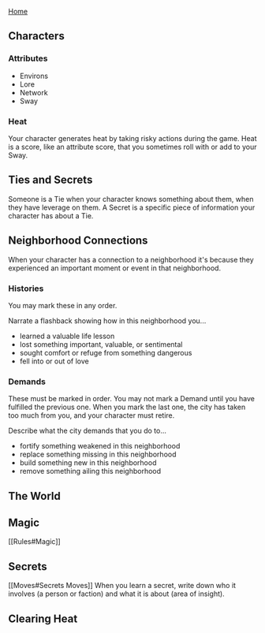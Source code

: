 [Home](index.md)

## Characters
### Attributes
- Environs
- Lore
- Network
- Sway

### Heat
Your character generates heat by taking risky actions during the game. Heat is a score, like an attribute score, that you sometimes roll with or add to your Sway.
## Ties and Secrets
Someone is a Tie when your character knows something about them, when they have leverage on them. A Secret is a specific piece of information your character has about a Tie.
## Neighborhood Connections
When your character has a connection to a neighborhood it's because they experienced an important moment or event in that neighborhood.

### Histories
You may mark these in any order.

Narrate a flashback showing how in this neighborhood you...
* learned a valuable life lesson
* lost something important, valuable, or sentimental
* sought comfort or refuge from something dangerous
* fell into or out of love
### Demands
These must be marked in order. You may not mark a Demand until you have fulfilled the previous one. When you mark the last one, the city has taken too much from you, and your character must retire.

Describe what the city demands that you do to... 
* fortify something weakened in this neighborhood
* replace something missing in this neighborhood
* build something new in this neighborhood
* remove something ailing this neighborhood

## The World

## Magic
[[Rules#Magic]]

## Secrets
[[Moves#Secrets Moves]]
When you learn a secret, write down who it involves (a person or faction) and what it is about (area of insight).


## Clearing Heat

